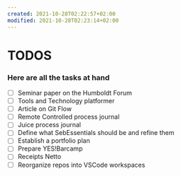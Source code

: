 ```yaml
---
created: 2021-10-28T02:22:57+02:00
modified: 2021-10-28T02:23:14+02:00
---
```


# TODOS

### Here are all the tasks at hand

- [ ] Seminar paper on the Humboldt Forum
- [ ] Tools and Technology platformer
- [ ] Article on Git Flow
- [ ] Remote Controlled process journal
- [ ] Juice process journal
- [ ] Define what SebEssentials should be and refine them
- [ ] Establish a portfolio plan
- [ ] Prepare YES!Barcamp
- [ ] Receipts Netto
- [ ] Reorganize repos into VSCode workspaces
